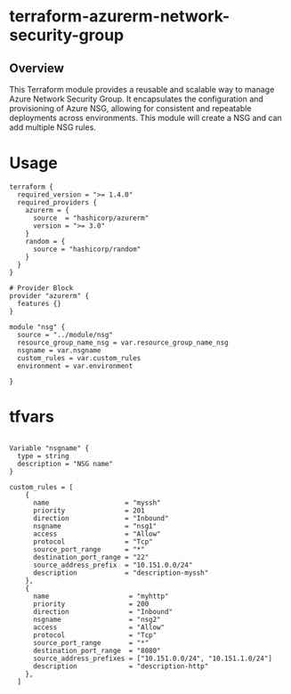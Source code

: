 # terraform-azurerm-network-security-group
## Overview

This Terraform module provides a reusable and scalable way to manage Azure Network Security Group. It encapsulates the configuration and provisioning of Azure NSG, allowing for consistent and repeatable deployments across environments. This module will create a NSG and can add multiple NSG rules.

# Usage

```
terraform {
  required_version = ">= 1.4.0"
  required_providers {
    azurerm = {
      source  = "hashicorp/azurerm"
      version = ">= 3.0"
    }
    random = {
      source = "hashicorp/random"
    }
  }
}

# Provider Block
provider "azurerm" {
  features {}
}

module "nsg" {
  source = "../module/nsg"
  resource_group_name_nsg = var.resource_group_name_nsg
  nsgname = var.nsgname
  custom_rules = var.custom_rules
  environment = var.environment
  
}
```
# tfvars
```

Variable "nsgname" {
  type = string
  description = "NSG name"
}

custom_rules = [
    {
      name                   = "myssh"
      priority               = 201
      direction              = "Inbound"
      nsgname                = "nsg1"
      access                 = "Allow"
      protocol               = "Tcp"
      source_port_range      = "*"
      destination_port_range = "22"
      source_address_prefix  = "10.151.0.0/24"
      description            = "description-myssh"
    },
    {
      name                    = "myhttp"
      priority                = 200
      direction               = "Inbound"
      nsgname                 = "nsg2"
      access                  = "Allow"
      protocol                = "Tcp"
      source_port_range       = "*"
      destination_port_range  = "8080"
      source_address_prefixes = ["10.151.0.0/24", "10.151.1.0/24"]
      description             = "description-http"
    },
  ]

```

